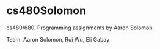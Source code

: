 cs480Solomon
============

cs480/680. Programming assignments by Aaron Solomon.

Team: Aaron Solomon, Rui Wu, Eli Gabay
